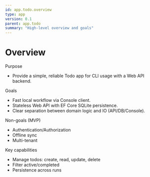 ```yaml
---
id: app.todo.overview
type: app
version: 0.1
parent: app.todo
summary: "High-level overview and goals"
---
```


# Overview

Purpose
- Provide a simple, reliable Todo app for CLI usage with a Web API backend.

Goals
- Fast local workflow via Console client.
- Stateless Web API with EF Core SQLite persistence.
- Clear separation between domain logic and IO (API/DB/Console).

Non-goals (MVP)
- Authentication/Authorization
- Offline sync
- Multi-tenant

Key capabilities
- Manage todos: create, read, update, delete
- Filter active/completed
- Persistence across runs
